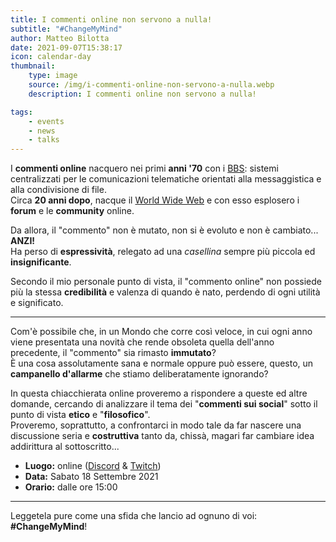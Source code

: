 ```yaml
---
title: I commenti online non servono a nulla!
subtitle: "#ChangeMyMind"
author: Matteo Bilotta
date: 2021-09-07T15:38:17
icon: calendar-day
thumbnail:
    type: image
    source: /img/i-commenti-online-non-servono-a-nulla.webp
    description: I commenti online non servono a nulla!

tags:
    - events
    - news
    - talks
---
```


I **commenti online** nacquero nei primi **anni '70** con i [BBS](https://it.wikipedia.org/wiki/Bulletin_board_system):
sistemi centralizzati per le comunicazioni telematiche orientati alla messaggistica e alla condivisione di file.  
Circa **20 anni dopo**, nacque il [World Wide Web](https://it.wikipedia.org/wiki/World_Wide_Web) e con esso esplosero
i **forum** e le **community** online.

Da allora, il "commento" non è mutato, non si è evoluto e non è cambiato... **ANZI!**  
Ha perso di **espressività**, relegato ad una *casellina* sempre più piccola ed **insignificante**.

Secondo il mio personale punto di vista, il "commento online" non possiede più la
stessa **credibilità** e valenza di quando è nato, perdendo di ogni utilità e significato.

---

Com'è possibile che, in un Mondo che corre così veloce,
in cui ogni anno viene presentata una novità che rende obsoleta
quella dell'anno precedente, il "commento" sia rimasto **immutato**?  
È una cosa assolutamente sana e normale oppure può essere, questo,
un **campanello d'allarme** che stiamo deliberatamente ignorando?

In questa chiacchierata online proveremo a rispondere a queste ed altre domande, cercando di analizzare
il tema dei "**commenti sui social**" sotto il punto di vista **etico** e "**filosofico**".  
Proveremo, soprattutto, a confrontarci in modo tale da far nascere una discussione seria e **costruttiva** tanto da, chissà, magari far cambiare idea addirittura al sottoscritto...

- **Luogo:** online ([Discord](https://discord.gg/5QvHTwzvqW) & [Twitch](https://www.twitch.tv/bylothink))
- **Data:** Sabato 18 Settembre 2021
- **Orario:** dalle ore 15:00

---

Leggetela pure come una sfida che lancio ad ognuno di voi: **#ChangeMyMind**!
